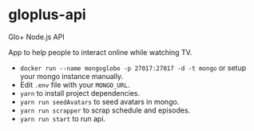 # gloplus-api
Glo+ Node.js API

App to help people to interact online while watching TV. 

* `docker run --name mongoglobo -p 27017:27017 -d -t mongo` or setup your mongo instance manually.
* Edit `.env` file with your `MONGO_URL`.
* `yarn` to install project dependencies.
* `yarn run seedAvatars` to seed avatars in mongo.
* `yarn run scrapper` to scrap schedule and episodes.
* `yarn run start` to run api.
